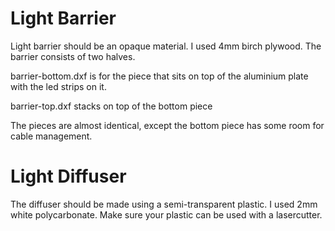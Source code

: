 # Light Barrier
Light barrier should be an opaque material. I used 4mm birch plywood. The barrier consists of two halves.

barrier-bottom.dxf is for the piece that sits on top of the aluminium plate with the led strips on it.

barrier-top.dxf stacks on top of the bottom piece

The pieces are almost identical, except the bottom piece has some room for cable management.

# Light Diffuser
The diffuser should be made using a semi-transparent plastic. I used 2mm white polycarbonate. Make sure your plastic can be used with a lasercutter.